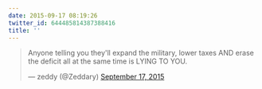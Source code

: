 ```yaml
---
date: 2015-09-17 08:19:26
twitter_id: 644485814387388416
title: ''
---
```


<blockquote class="twitter-tweet"><p lang="en" dir="ltr">Anyone telling you they&#39;ll expand the military, lower taxes AND erase the deficit all at the same time is LYING TO YOU.</p>&mdash; zeddy (@Zeddary) <a href="https://twitter.com/Zeddary/status/644354380263759872?ref_src=twsrc%5Etfw">September 17, 2015</a></blockquote>
<script async src="https://platform.twitter.com/widgets.js" charset="utf-8"></script>
